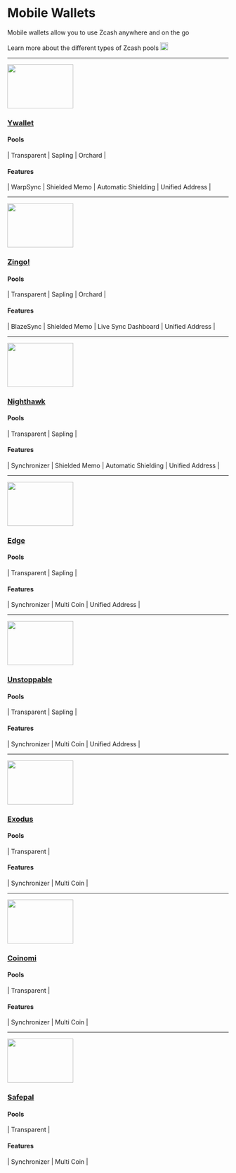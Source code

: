 # Mobile Wallets

Mobile wallets allow you to use Zcash anywhere and on the go

Learn more about the different types of Zcash pools [<img src="https://raw.githubusercontent.com/FortAwesome/Font-Awesome/6.x/svgs/solid/square-arrow-up-right.svg" alt="arrow" width="18" height="18"/>](/site/guides/Using_Zcash/Shielded_Pools)

---

<a href="https://ywallet.app/installation/">
    <img src="https://i.ibb.co/r6gPvFw/ywalletcard.png" alt="" width="150" height="100"/>
</a>

<aside>
    
### [Ywallet](https://ywallet.app/installation/)

#### Pools
| Transparent | Sapling | Orchard |

#### Features
| WarpSync | Shielded Memo | Automatic Shielding | Unified Address |

</aside>

---

<a href="https://play.google.com/store/apps/details?id=org.ZingoLabs.Zingo">
    <img src="https://i.ibb.co/bdJ49Ld/zingocard.png" alt="" width="150" height="100"/>
</a>

<aside> 
    
### [Zingo!](https://play.google.com/store/apps/details?id=org.ZingoLabs.Zingo)

#### Pools
| Transparent | Sapling | Orchard |
  
#### Features
| BlazeSync | Shielded Memo | Live Sync Dashboard | Unified Address |

</aside>

---

<a href="https://nighthawkwallet.com">
    <img src="https://i.ibb.co/7yvM8vq/nighthawkcard.png" alt="" width="150" height="100"/>
</a>

<aside>

### [Nighthawk](https://nighthawkwallet.com)

#### Pools
| Transparent | Sapling |
  
#### Features
| Synchronizer | Shielded Memo | Automatic Shielding | Unified Address |

</aside>

---

<a href="https://edge.app">
    <img src="https://i.ibb.co/qCmmHk4/edgecard.png" alt="" width="150" height="100"/>
</a>

<aside>

### [Edge](https://edge.app)

#### Pools
| Transparent | Sapling |
  
#### Features
| Synchronizer | Multi Coin | Unified Address |

</aside>

---

<a href="https://unstoppable.money">
    <img src="https://i.ibb.co/KXnS26y/unstoppablecard.png" alt="" width="150" height="100"/>
</a>

<aside>

### [Unstoppable](https://unstoppable.money)
    
#### Pools
| Transparent | Sapling |

#### Features
| Synchronizer | Multi Coin | Unified Address |

</aside>

---
<a href="https://www.exodus.com/download/">
    <img src="https://i.ibb.co/w0NNZNp/exoduscard.png" alt="" width="150" height="100"/>
</a>

<aside>

### [Exodus](https://www.exodus.com/download/)

#### Pools
| Transparent |

#### Features
| Synchronizer | Multi Coin |

</aside>

----

<a href="https://www.coinomi.com/en/downloads">
    <img src="https://i.ibb.co/QfHmjWY/coinomicard.png" alt="" width="150" height="100"/>
</a>

<aside>


### [Coinomi](https://www.coinomi.com/en/downloads)

#### Pools
| Transparent |

#### Features
| Synchronizer | Multi Coin |

</aside>

----

<a href="https://safepal.com">
    <img src="https://i.ibb.co/h29h6d0/safepalcard.png" alt="" width="150" height="100"/>
</a>

<aside>

### [Safepal](https://safepal.com)

#### Pools
| Transparent | 

#### Features
| Synchronizer | Multi Coin |

</aside>
